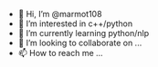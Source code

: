 - 👋 Hi, I’m @marmot108
- 👀 I’m interested in c++/python 
- 🌱 I’m currently learning python/nlp
- 💞️ I’m looking to collaborate on ...
- 📫 How to reach me ...

<!---
marmot108/marmot108 is a ✨ special ✨ repository because its `README.md` (this file) appears on your GitHub profile.
You can click the Preview link to take a look at your changes.
--->
